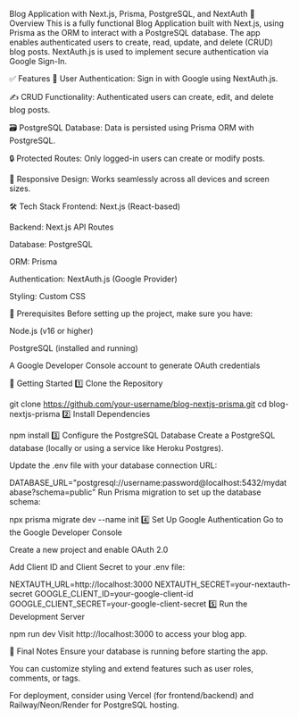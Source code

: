 Blog Application with Next.js, Prisma, PostgreSQL, and NextAuth
📌 Overview
This is a fully functional Blog Application built with Next.js, using Prisma as the ORM to interact with a PostgreSQL database. The app enables authenticated users to create, read, update, and delete (CRUD) blog posts. NextAuth.js is used to implement secure authentication via Google Sign-In.

✅ Features
🔐 User Authentication: Sign in with Google using NextAuth.js.

✍️ CRUD Functionality: Authenticated users can create, edit, and delete blog posts.

🗃️ PostgreSQL Database: Data is persisted using Prisma ORM with PostgreSQL.

🔒 Protected Routes: Only logged-in users can create or modify posts.

📱 Responsive Design: Works seamlessly across all devices and screen sizes.

🛠️ Tech Stack
Frontend: Next.js (React-based)

Backend: Next.js API Routes

Database: PostgreSQL

ORM: Prisma

Authentication: NextAuth.js (Google Provider)

Styling: Custom CSS

🔧 Prerequisites
Before setting up the project, make sure you have:

Node.js (v16 or higher)

PostgreSQL (installed and running)

A Google Developer Console account to generate OAuth credentials

🚀 Getting Started
1️⃣ Clone the Repository

git clone https://github.com/your-username/blog-nextjs-prisma.git
cd blog-nextjs-prisma
2️⃣ Install Dependencies

npm install
3️⃣ Configure the PostgreSQL Database
Create a PostgreSQL database (locally or using a service like Heroku Postgres).

Update the .env file with your database connection URL:

DATABASE_URL="postgresql://username:password@localhost:5432/mydatabase?schema=public"
Run Prisma migration to set up the database schema:


npx prisma migrate dev --name init
4️⃣ Set Up Google Authentication
Go to the Google Developer Console

Create a new project and enable OAuth 2.0

Add Client ID and Client Secret to your .env file:


NEXTAUTH_URL=http://localhost:3000
NEXTAUTH_SECRET=your-nextauth-secret
GOOGLE_CLIENT_ID=your-google-client-id
GOOGLE_CLIENT_SECRET=your-google-client-secret
5️⃣ Run the Development Server

npm run dev
Visit http://localhost:3000 to access your blog app.

🙌 Final Notes
Ensure your database is running before starting the app.

You can customize styling and extend features such as user roles, comments, or tags.

For deployment, consider using Vercel (for frontend/backend) and Railway/Neon/Render for PostgreSQL hosting.

